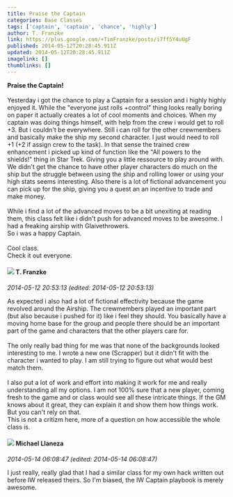 ```yaml
---
title: Praise the Captain
categories: Base Classes
tags: ['captain', 'captain', 'chance', 'highly']
author: T. Franzke
link: https://plus.google.com/+TimFranzke/posts/i7ff5Y4uUgF
published: 2014-05-12T20:28:45.911Z
updated: 2014-05-12T20:28:45.911Z
imagelink: []
thumblinks: []
---
```


<b>Praise the Captain!</b><br /><br />Yesterday i got the chance to play a Captain for a session and i highly highly enjoyed it. While the &quot;everyone just rolls +control&quot; thing looks really boring on paper it actually creates a lot of cool moments and choices. When my captain was doing things himself, with help from the crew i would get to roll +3. But i couldn&#39;t be everywhere. Still i can roll for the other crewmembers and basically make the ship my second character. I just would need to roll +1 (+2 if assign crew to the task). In that sense the trained crew enhancement i picked up kind of function like the &quot;All powers to the shields!&quot; thing in Star Trek. Giving you a little ressource to play around with. We didn&#39;t get the chance to have other player characters do much on the ship but the struggle between using the ship and rolling lower or using your high stats seems interesting. Also there is a lot of fictional advancement you can pick up for the ship, giving you a quest an an incentive to trade and make money. <br /><br />While i find a lot of the advanced moves to be a bit unexiting at reading them, this class felt like i didn&#39;t push for advanced moves to be awesome. I had a freaking airship with Glaivethrowers. <br />So i was a happy Captain. <br /><br />Cool class. <br />Check it out everyone. 
<div id='comment z13khxjplmnhhntzp04chrfb3r3xupugn5o'>
  <h4><img src='{{site.baseurl}}//images/avatars/110330901807759406775_photo.jpg'> T. Franzke</h4>
      <p><cite>2014-05-12 20:53:13 (edited: 2014-05-12 20:53:13)</cite></p>
        <p>As expected i also had a lot of fictional effectivity because the game revolved around the Airship. The crewmembers played an important part (but also because i pushed for it) like i feel they should. You basically have a moving home base for the group and people there should be an important part of the game and characters that the other players care for. <br /><br />The only really bad thing for me was that none of the backgrounds looked interesting to me. I wrote a new one (Scrapper) but it didn&#39;t fit with the character i wanted to play. I am still trying to figure out what would best match them. <br /><br />I also put a lot of work and effort into making it work for me and really understanding all my options. I am not 100% sure that a new player, coming fresh to the game and or class would see all these intricate things. If the GM knows about it great, they can explain it and show them how things work. But you can&#39;t rely on that. <br />This is not a critizm here, more of a question on how accessible the whole class is.    </p>
</div>
        

<div id='comment z13khxjplmnhhntzp04chrfb3r3xupugn5o'>
  <h4><img src='{{site.baseurl}}//images/avatars/118285647887876243328_photo.jpg'> Michael Llaneza</h4>
      <p><cite>2014-05-14 06:08:47 (edited: 2014-05-14 06:08:47)</cite></p>
        <p>I just really, really glad that I had a similar class for my own hack written out before IW released theirs. So I&#39;m biased, the IW Captain playbook is merely awesome.</p>
</div>
        